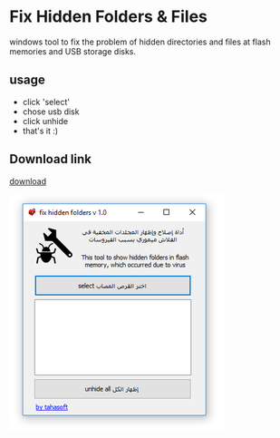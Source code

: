 # Fix Hidden Folders & Files
windows tool to fix the problem of hidden directories and files at flash memories and USB storage disks.

## usage
- click 'select'
- chose usb disk
- click unhide
- that's it :)

## Download link
[download](bin/Debug/fix_hidden.exe)

![img](images/fix_hidden.PNG)

